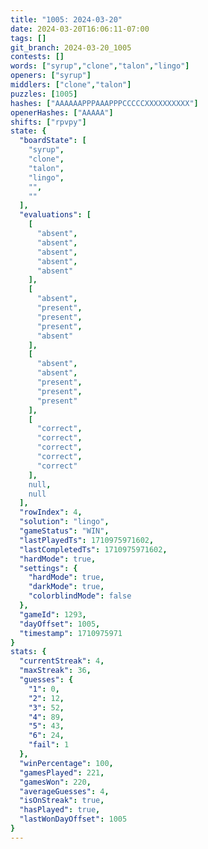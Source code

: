 ```yaml
---
title: "1005: 2024-03-20"
date: 2024-03-20T16:06:11-07:00
tags: []
git_branch: 2024-03-20_1005
contests: []
words: ["syrup","clone","talon","lingo"]
openers: ["syrup"]
middlers: ["clone","talon"]
puzzles: [1005]
hashes: ["AAAAAAPPPAAAPPPCCCCCXXXXXXXXXX"]
openerHashes: ["AAAAA"]
shifts: ["rpvpy"]
state: {
  "boardState": [
    "syrup",
    "clone",
    "talon",
    "lingo",
    "",
    ""
  ],
  "evaluations": [
    [
      "absent",
      "absent",
      "absent",
      "absent",
      "absent"
    ],
    [
      "absent",
      "present",
      "present",
      "present",
      "absent"
    ],
    [
      "absent",
      "absent",
      "present",
      "present",
      "present"
    ],
    [
      "correct",
      "correct",
      "correct",
      "correct",
      "correct"
    ],
    null,
    null
  ],
  "rowIndex": 4,
  "solution": "lingo",
  "gameStatus": "WIN",
  "lastPlayedTs": 1710975971602,
  "lastCompletedTs": 1710975971602,
  "hardMode": true,
  "settings": {
    "hardMode": true,
    "darkMode": true,
    "colorblindMode": false
  },
  "gameId": 1293,
  "dayOffset": 1005,
  "timestamp": 1710975971
}
stats: {
  "currentStreak": 4,
  "maxStreak": 36,
  "guesses": {
    "1": 0,
    "2": 12,
    "3": 52,
    "4": 89,
    "5": 43,
    "6": 24,
    "fail": 1
  },
  "winPercentage": 100,
  "gamesPlayed": 221,
  "gamesWon": 220,
  "averageGuesses": 4,
  "isOnStreak": true,
  "hasPlayed": true,
  "lastWonDayOffset": 1005
}
---
```

<!-- more -->
